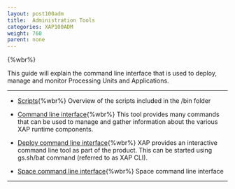 ```yaml
---
layout: post100adm
title:  Administration Tools
categories: XAP100ADM
weight: 760
parent: none
---
```




{%wbr%}

This guide will explain the command line interface that is used to deploy, manage and monitor Processing Units and Applications.


<hr/>

- [Scripts](./scripts.html){%wbr%}
Overview of the scripts included in the <XAP root>/bin folder

- [Command line interface](./command-line-interface.html){%wbr%}
This tool provides many commands that can be used to manage and gather information about the various XAP runtime components.

- [Deploy command line interface](./deploy-command-line-interface.html){%wbr%}
XAP provides an interactive command line tool as part of the product. This can be started using gs.sh/bat command (referred to as XAP CLI).

- [Space command line interface](./space---gigaspaces-cli.html){%wbr%}
Space command line interface


<hr/>

